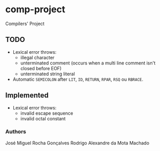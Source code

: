 # comp-project
Compilers' Project

## TODO

* Lexical error throws:
  * illegal character
  * unterminated comment (occurs when a multi line comment isn't closed before EOF)
  * unterminated string literal
* Automatic `SEMICOLON` after `LIT`, `ID`, `RETURN`, `RPAR`, `RSQ` ou `RBRACE`.

## Implemented

* Lexical error throws:
    * invalid escape sequence
    * invalid octal constant 
### Authors
José Miguel Rocha Gonçalves
Rodrigo Alexandre da Mota Machado
